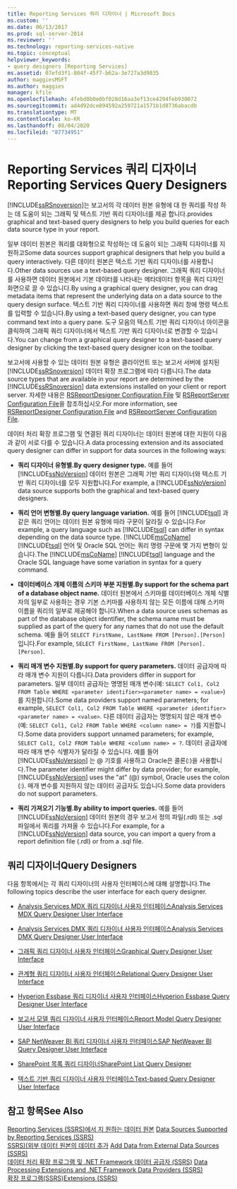 ```yaml
---
title: Reporting Services 쿼리 디자이너 | Microsoft Docs
ms.custom: ''
ms.date: 06/13/2017
ms.prod: sql-server-2014
ms.reviewer: ''
ms.technology: reporting-services-native
ms.topic: conceptual
helpviewer_keywords:
- query designers [Reporting Services]
ms.assetid: 07efd3f1-804f-45f7-b62a-3e727a3d9835
author: maggiesMSFT
ms.author: maggies
manager: kfile
ms.openlocfilehash: 4febd0b0e0bf028d16aa3ef13ce4294feb930072
ms.sourcegitcommit: ad4d92dce894592a259721a1571b1d8736abacdb
ms.translationtype: MT
ms.contentlocale: ko-KR
ms.lasthandoff: 08/04/2020
ms.locfileid: "87734951"
---
```

# <a name="reporting-services-query-designers"></a><span data-ttu-id="778d5-102">Reporting Services 쿼리 디자이너</span><span class="sxs-lookup"><span data-stu-id="778d5-102">Reporting Services Query Designers</span></span>
  [!INCLUDE[ssRSnoversion](../includes/ssrsnoversion-md.md)]<span data-ttu-id="778d5-103">는 보고서의 각 데이터 원본 유형에 대 한 쿼리를 작성 하는 데 도움이 되는 그래픽 및 텍스트 기반 쿼리 디자이너를 제공 합니다.</span><span class="sxs-lookup"><span data-stu-id="778d5-103">provides graphical and text-based query designers to help you build queries for each data source type in your report.</span></span>  
  
 <span data-ttu-id="778d5-104">일부 데이터 원본은 쿼리를 대화형으로 작성하는 데 도움이 되는 그래픽 디자이너를 지원하고</span><span class="sxs-lookup"><span data-stu-id="778d5-104">Some data sources support graphical designers that help you build a query interactively.</span></span> <span data-ttu-id="778d5-105">다른 데이터 원본은 텍스트 기반 쿼리 디자이너를 사용합니다.</span><span class="sxs-lookup"><span data-stu-id="778d5-105">Other data sources use a text-based query designer.</span></span> <span data-ttu-id="778d5-106">그래픽 쿼리 디자이너를 사용하면 데이터 원본에서 기본 데이터를 나타내는 메타데이터 항목을 쿼리 디자인 화면으로 끌 수 있습니다.</span><span class="sxs-lookup"><span data-stu-id="778d5-106">By using a graphical query designer, you can drag metadata items that represent the underlying data on a data source to the query design surface.</span></span> <span data-ttu-id="778d5-107">텍스트 기반 쿼리 디자이너를 사용하면 쿼리 창에 명령 텍스트를 입력할 수 있습니다.</span><span class="sxs-lookup"><span data-stu-id="778d5-107">By using a text-based query designer, you can type command text into a query pane.</span></span> <span data-ttu-id="778d5-108">도구 모음의 텍스트 기반 쿼리 디자이너 아이콘을 클릭하여 그래픽 쿼리 디자이너에서 텍스트 기반 쿼리 디자이너로 변경할 수 있습니다.</span><span class="sxs-lookup"><span data-stu-id="778d5-108">You can change from a graphical query designer to a text-based query designer by clicking the text-based query designer icon on the toolbar.</span></span>  
  
 <span data-ttu-id="778d5-109">보고서에 사용할 수 있는 데이터 원본 유형은 클라이언트 또는 보고서 서버에 설치된 [!INCLUDE[ssRSnoversion](../includes/ssrsnoversion-md.md)] 데이터 확장 프로그램에 따라 다릅니다.</span><span class="sxs-lookup"><span data-stu-id="778d5-109">The data source types that are available in your report are determined by the [!INCLUDE[ssRSnoversion](../includes/ssrsnoversion-md.md)] data extensions installed on your client or report server.</span></span> <span data-ttu-id="778d5-110">자세한 내용은 [RSReportDesigner Configuration File](report-server/rsreportdesigner-configuration-file.md) 및 [RSReportServer Configuration File](report-server/rsreportserver-config-configuration-file.md)을 참조하십시오.</span><span class="sxs-lookup"><span data-stu-id="778d5-110">For more information, see [RSReportDesigner Configuration File](report-server/rsreportdesigner-configuration-file.md) and [RSReportServer Configuration File](report-server/rsreportserver-config-configuration-file.md).</span></span>  
  
 <span data-ttu-id="778d5-111">데이터 처리 확장 프로그램 및 연결된 쿼리 디자이너는 데이터 원본에 대한 지원이 다음과 같이 서로 다를 수 있습니다.</span><span class="sxs-lookup"><span data-stu-id="778d5-111">A data processing extension and its associated query designer can differ in support for data sources in the following ways:</span></span>  
  
-   <span data-ttu-id="778d5-112">**쿼리 디자이너 유형별.**</span><span class="sxs-lookup"><span data-stu-id="778d5-112">**By query designer type.**</span></span> <span data-ttu-id="778d5-113">예를 들어 [!INCLUDE[ssNoVersion](../includes/ssnoversion-md.md)] 데이터 원본은 그래픽 기반 쿼리 디자이너와 텍스트 기반 쿼리 디자이너를 모두 지원합니다.</span><span class="sxs-lookup"><span data-stu-id="778d5-113">For example, a [!INCLUDE[ssNoVersion](../includes/ssnoversion-md.md)] data source supports both the graphical and text-based query designers.</span></span>  
  
-   <span data-ttu-id="778d5-114">**쿼리 언어 변형별.**</span><span class="sxs-lookup"><span data-stu-id="778d5-114">**By query language variation.**</span></span> <span data-ttu-id="778d5-115">예를 들어 [!INCLUDE[tsql](../includes/tsql-md.md)] 과 같은 쿼리 언어는 데이터 원본 유형에 따라 구문이 달라질 수 있습니다.</span><span class="sxs-lookup"><span data-stu-id="778d5-115">For example, a query language such as [!INCLUDE[tsql](../includes/tsql-md.md)] can differ in syntax depending on the data source type.</span></span> <span data-ttu-id="778d5-116">[!INCLUDE[msCoName](../includes/msconame-md.md)] [!INCLUDE[tsql](../includes/tsql-md.md)] 언어 및 Oracle SQL 언어는 쿼리 명령 구문에 몇 가지 변형이 있습니다.</span><span class="sxs-lookup"><span data-stu-id="778d5-116">The [!INCLUDE[msCoName](../includes/msconame-md.md)] [!INCLUDE[tsql](../includes/tsql-md.md)] language and the Oracle SQL language have some variation in syntax for a query command.</span></span>  
  
-   <span data-ttu-id="778d5-117">**데이터베이스 개체 이름의 스키마 부분 지원별.**</span><span class="sxs-lookup"><span data-stu-id="778d5-117">**By support for the schema part of a database object name.**</span></span> <span data-ttu-id="778d5-118">데이터 원본에서 스키마를 데이터베이스 개체 식별자의 일부로 사용하는 경우 기본 스키마를 사용하지 않는 모든 이름에 대해 스키마 이름을 쿼리의 일부로 제공해야 합니다.</span><span class="sxs-lookup"><span data-stu-id="778d5-118">When a data source uses schemas as part of the database object identifier, the schema name must be supplied as part of the query for any names that do not use the default schema.</span></span> <span data-ttu-id="778d5-119">예들 들어 `SELECT FirstName, LastName FROM [Person].[Person]`입니다.</span><span class="sxs-lookup"><span data-stu-id="778d5-119">For example, `SELECT FirstName, LastName FROM [Person].[Person]`.</span></span>  
  
-   <span data-ttu-id="778d5-120">**쿼리 매개 변수 지원별.**</span><span class="sxs-lookup"><span data-stu-id="778d5-120">**By support for query parameters.**</span></span> <span data-ttu-id="778d5-121">데이터 공급자에 따라 매개 변수 지원이 다릅니다.</span><span class="sxs-lookup"><span data-stu-id="778d5-121">Data providers differ in support for parameters.</span></span> <span data-ttu-id="778d5-122">일부 데이터 공급자는 명명된 매개 변수(예: `SELECT Col1, Col2 FROM Table WHERE <parameter identifier><parameter name> = <value>`)를 지원합니다.</span><span class="sxs-lookup"><span data-stu-id="778d5-122">Some data providers support named parameters; for example, `SELECT Col1, Col2 FROM Table WHERE <parameter identifier><parameter name> = <value>`.</span></span> <span data-ttu-id="778d5-123">다른 데이터 공급자는 명명되지 않은 매개 변수(예: `SELECT Col1, Col2 FROM Table WHERE <column name> = ?`)를 지원합니다.</span><span class="sxs-lookup"><span data-stu-id="778d5-123">Some data providers support unnamed parameters; for example, `SELECT Col1, Col2 FROM Table WHERE <column name> = ?`.</span></span> <span data-ttu-id="778d5-124">데이터 공급자에 따라 매개 변수 식별자가 달라질 수 있습니다. 예를 들어 [!INCLUDE[ssNoVersion](../includes/ssnoversion-md.md)] 는 @ 기호를 사용하고 Oracle은 콜론(:)을 사용합니다.</span><span class="sxs-lookup"><span data-stu-id="778d5-124">The parameter identifier might differ by data provider; for example, [!INCLUDE[ssNoVersion](../includes/ssnoversion-md.md)] uses the "at" (@) symbol, Oracle uses the colon (:).</span></span> <span data-ttu-id="778d5-125">매개 변수를 지원하지 않는 데이터 공급자도 있습니다.</span><span class="sxs-lookup"><span data-stu-id="778d5-125">Some data providers do not support parameters.</span></span>  
  
-   <span data-ttu-id="778d5-126">**쿼리 가져오기 기능별.**</span><span class="sxs-lookup"><span data-stu-id="778d5-126">**By ability to import queries.**</span></span> <span data-ttu-id="778d5-127">예를 들어 [!INCLUDE[ssNoVersion](../includes/ssnoversion-md.md)] 데이터 원본의 경우 보고서 정의 파일(.rdl) 또는 .sql 파일에서 쿼리를 가져올 수 있습니다.</span><span class="sxs-lookup"><span data-stu-id="778d5-127">For example, for a [!INCLUDE[ssNoVersion](../includes/ssnoversion-md.md)] data source, you can import a query from a report definition file (.rdl) or from a .sql file.</span></span>  
  
## <a name="query-designers"></a><span data-ttu-id="778d5-128">쿼리 디자이너</span><span class="sxs-lookup"><span data-stu-id="778d5-128">Query Designers</span></span>  
 <span data-ttu-id="778d5-129">다음 항목에서는 각 쿼리 디자이너의 사용자 인터페이스에 대해 설명합니다.</span><span class="sxs-lookup"><span data-stu-id="778d5-129">The following topics describe the user interface for each query designer.</span></span>  
  
-   [<span data-ttu-id="778d5-130">Analysis Services MDX 쿼리 디자이너 사용자 인터페이스</span><span class="sxs-lookup"><span data-stu-id="778d5-130">Analysis Services MDX Query Designer User Interface</span></span>](report-data/analysis-services-mdx-query-designer-user-interface.md)  
  
-   [<span data-ttu-id="778d5-131">Analysis Services DMX 쿼리 디자이너 사용자 인터페이스</span><span class="sxs-lookup"><span data-stu-id="778d5-131">Analysis Services DMX Query Designer User Interface</span></span>](report-data/analysis-services-dmx-query-designer-user-interface.md)  
  
-   [<span data-ttu-id="778d5-132">그래픽 쿼리 디자이너 사용자 인터페이스</span><span class="sxs-lookup"><span data-stu-id="778d5-132">Graphical Query Designer User Interface</span></span>](report-data/graphical-query-designer-user-interface.md)  
  
-   [<span data-ttu-id="778d5-133">관계형 쿼리 디자이너 사용자 인터페이스</span><span class="sxs-lookup"><span data-stu-id="778d5-133">Relational Query Designer User Interface</span></span>](../../2014/reporting-services/relational-query-designer-user-interface.md)  
  
-   [<span data-ttu-id="778d5-134">Hyperion Essbase 쿼리 디자이너 사용자 인터페이스</span><span class="sxs-lookup"><span data-stu-id="778d5-134">Hyperion Essbase Query Designer User Interface</span></span>](report-data/hyperion-essbase-query-designer-user-interface.md)  
  
-   [<span data-ttu-id="778d5-135">보고서 모델 쿼리 디자이너 사용자 인터페이스</span><span class="sxs-lookup"><span data-stu-id="778d5-135">Report Model Query Designer User Interface</span></span>](report-data/report-model-query-designer-user-interface.md)  
  
-   [<span data-ttu-id="778d5-136">SAP NetWeaver BI 쿼리 디자이너 사용자 인터페이스</span><span class="sxs-lookup"><span data-stu-id="778d5-136">SAP NetWeaver BI Query Designer User Interface</span></span>](report-data/sap-netweaver-bi-query-designer-user-interface.md)  
  
-   [<span data-ttu-id="778d5-137">SharePoint 목록 쿼리 디자이너</span><span class="sxs-lookup"><span data-stu-id="778d5-137">SharePoint List Query Designer</span></span>](../../2014/reporting-services/sharepoint-list-query-designer.md)  
  
-   [<span data-ttu-id="778d5-138">텍스트 기반 쿼리 디자이너 사용자 인터페이스</span><span class="sxs-lookup"><span data-stu-id="778d5-138">Text-based Query Designer User Interface</span></span>](../../2014/reporting-services/text-based-query-designer-user-interface.md)  
  
## <a name="see-also"></a><span data-ttu-id="778d5-139">참고 항목</span><span class="sxs-lookup"><span data-stu-id="778d5-139">See Also</span></span>  
 <span data-ttu-id="778d5-140">[Reporting Services &#40;SSRS&#41;에서 지 원하는 데이터 원본](create-deploy-and-manage-mobile-and-paginated-reports.md) </span><span class="sxs-lookup"><span data-stu-id="778d5-140">[Data Sources Supported by Reporting Services &#40;SSRS&#41;](create-deploy-and-manage-mobile-and-paginated-reports.md) </span></span>  
 <span data-ttu-id="778d5-141">[SSRS&#41;&#40;외부 데이터 원본의 데이터 추가](report-data/add-data-from-external-data-sources-ssrs.md) </span><span class="sxs-lookup"><span data-stu-id="778d5-141">[Add Data from External Data Sources &#40;SSRS&#41;](report-data/add-data-from-external-data-sources-ssrs.md) </span></span>  
 <span data-ttu-id="778d5-142">[데이터 처리 확장 프로그램 및 .NET Framework 데이터 공급자 &#40;SSRS&#41;](report-data/data-processing-extensions-and-net-framework-data-providers-ssrs.md) </span><span class="sxs-lookup"><span data-stu-id="778d5-142">[Data Processing Extensions and .NET Framework Data Providers &#40;SSRS&#41;](report-data/data-processing-extensions-and-net-framework-data-providers-ssrs.md) </span></span>  
 [<span data-ttu-id="778d5-143">확장 프로그램&#40;SSRS&#41;</span><span class="sxs-lookup"><span data-stu-id="778d5-143">Extensions &#40;SSRS&#41;</span></span>](extensions-ssrs.md)  
  
  
